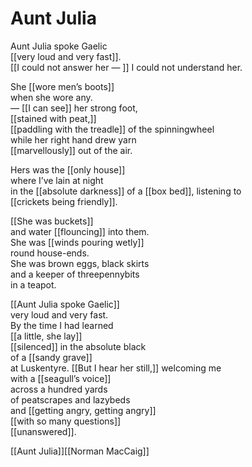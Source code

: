 # Aunt Julia
Aunt Julia spoke Gaelic  
[[very loud and very fast]].  
[[I could not answer her — ]]
I could not understand her.

She [[wore men’s boots]]  
when she wore any.  
— [[I can see]] her strong foot,  
[[stained with peat,]]  
[[paddling with the treadle]] of the spinningwheel  
while her right hand drew yarn  
[[marvellously]] out of the air.

Hers was the [[only house]]  
where I’ve lain at night  
in the [[absolute darkness]] 
of a [[box bed]], listening to  
[[crickets being friendly]].

[[She was buckets]]  
and water [[flouncing]] into them.  
She was [[winds pouring wetly]]  
round house-ends.  
She was brown eggs, black skirts  
and a keeper of threepennybits  
in a teapot.

[[Aunt Julia spoke Gaelic]]  
very loud and very fast.  
By the time I had learned  
[[a little, she lay]]  
[[silenced]] in the absolute black  
of a [[sandy grave]]  
at Luskentyre. [[But I hear her still,]] welcoming me  
with a [[seagull’s voice]]  
across a hundred yards  
of peatscrapes and lazybeds  
and [[getting angry, getting angry]]  
[[with so many questions]]  
[[unanswered]].

[[Aunt Julia]][[Norman MacCaig]]